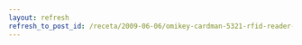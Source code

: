 ```yaml
---
layout: refresh
refresh_to_post_id: /receta/2009-06-06/omikey-cardman-5321-rfid-reader-en-debian
---
```

